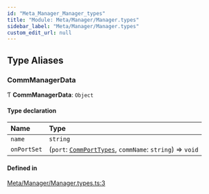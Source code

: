 ```yaml
---
id: "Meta_Manager_Manager_types"
title: "Module: Meta/Manager/Manager.types"
sidebar_label: "Meta/Manager/Manager.types"
custom_edit_url: null
---
```


## Type Aliases

### CommManagerData

Ƭ **CommManagerData**: `Object`

#### Type declaration

| Name | Type |
| :------ | :------ |
| `name` | `string` |
| `onPortSet` | (`port`: [`CommPortTypes`](Meta_Comm_Comm_types.md#commporttypes), `commName`: `string`) => `void` |

#### Defined in

[Meta/Manager/Manager.types.ts:3](https://github.com/lucasdamianjohnson/DivineVoxelEngine/blob/596fa7391478620ed460dfb4856ff0a763b91c49/divinestar/threads/src/Meta/Manager/Manager.types.ts#L3)
